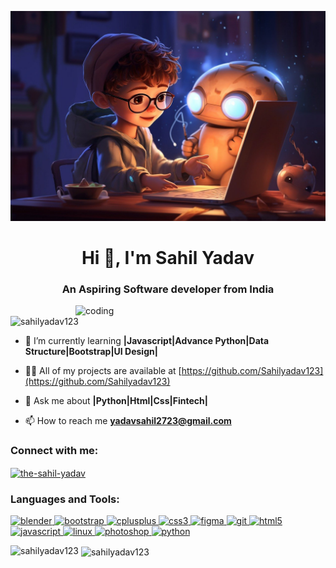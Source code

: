 ![logo](https://github.com/Sahilyadav123/Sahilyadav123/blob/main/ai-generated-8028054_1280.png)
<h1 align="center">Hi 👋, I'm Sahil Yadav</h1>
<h3 align="center">An Aspiring Software developer from India</h3>
<img align="right" src="https://user-images.githubusercontent.com/55389276/140866485-8fb1c876-9a8f-4d6a-98dc-08c4981eaf70.gif" alt="coding" width="400" >

<p align="left"> <img src="https://komarev.com/ghpvc/?username=sahilyadav123&label=Profile%20views&color=0e75b6&style=flat" alt="sahilyadav123" /> </p>

- 🌱 I’m currently learning **|Javascript|Advance Python|Data Structure|Bootstrap|UI Design|**

- 👨‍💻 All of my projects are available at [https://github.com/Sahilyadav123](https://github.com/Sahilyadav123)

- 💬 Ask me about **|Python|Html|Css|Fintech|**

- 📫 How to reach me **yadavsahil2723@gmail.com**

<h3 align="left">Connect with me:</h3>
<p align="left">
<a href="https://linkedin.com/in/the-sahil-yadav" target="blank"><img align="center" src="https://cdn1.iconfinder.com/data/icons/logotypes/32/circle-linkedin-512.png" alt="the-sahil-yadav" height="30" width="40" /></a>
</p>

<h3 align="left">Languages and Tools:</h3>
<p align="left"> <a href="https://www.blender.org/" target="_blank" rel="noreferrer"> <img src="https://download.blender.org/branding/community/blender_community_badge_white.svg" alt="blender" width="40" height="40"/> </a> <a href="https://getbootstrap.com/"> <img src="https://cdn-icons-png.flaticon.com/128/5968/5968672.png" alt="bootstrap" width="40" height="40"/> </a> <a href="https://www.w3schools.com/cpp/" target="_blank" rel="noreferrer"> <img src="https://cdn0.iconfinder.com/data/icons/file-format-programming-languages-scripts-flat-fil/64/file_format_document-15-64.png" alt="cplusplus" width="40" height="40"/> </a> <a href="https://www.w3schools.com/css/" target="_blank" rel="noreferrer"> <img src="https://cdn1.iconfinder.com/data/icons/logotypes/32/badge-css-3-256.png" alt="css3" width="40" height="40"/> </a> <a href="https://www.figma.com/" target="_blank" rel="noreferrer"> <img src="https://www.vectorlogo.zone/logos/figma/figma-icon.svg" alt="figma" width="40" height="40"/> </a> <a href="https://git-scm.com/" target="_blank" rel="noreferrer"> <img src="https://www.vectorlogo.zone/logos/git-scm/git-scm-icon.svg" alt="git" width="40" height="40"/> </a> <a href="https://www.w3.org/html/" target="_blank" rel="noreferrer"> <img src="https://cdn1.iconfinder.com/data/icons/logotypes/32/badge-html-5-256.png" alt="html5" width="40" height="40"/> </a> <a href="https://developer.mozilla.org/en-US/docs/Web/JavaScript" target="_blank" rel="noreferrer"> <img src="https://cdn2.iconfinder.com/data/icons/designer-skills/128/code-programming-javascript-software-develop-command-language-64.png" alt="javascript" width="40" height="40"/> </a> <a href="https://www.linux.org/" target="_blank" rel="noreferrer"> <img src="https://cdn3.iconfinder.com/data/icons/logos-brands-3/24/logo_brand_brands_logos_linux-64.png" alt="linux" width="40" height="40"/> </a> <a href="https://www.photoshop.com/en" target="_blank" rel="noreferrer"> <img src="https://cdn3.iconfinder.com/data/icons/logos-brands-3/24/logo_brand_brands_logos_adobe_photoshop-64.png" alt="photoshop" width="40" height="40"/> </a> <a href="https://www.python.org" target="_blank" rel="noreferrer"> <img src="https://cdn3.iconfinder.com/data/icons/logos-and-brands-adobe/512/267_Python-256.png" alt="python" width="40" height="40"/> </a> </p>

<p><img align="left" src="https://github-readme-stats.vercel.app/api/top-langs?username=sahilyadav123&show_icons=true&locale=en&layout=compact" alt="sahilyadav123" /></p>

<p>&nbsp;<img align="center" src="https://github-readme-stats.vercel.app/api?username=sahilyadav123&show_icons=true&locale=en" alt="sahilyadav123" /></p>

